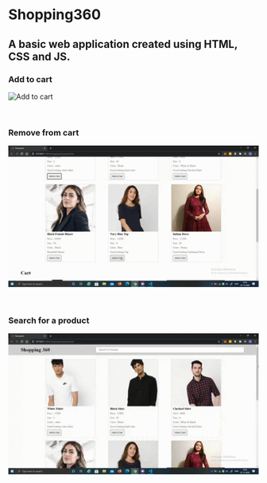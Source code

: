 # Shopping360

## A basic web application created using HTML, CSS and JS.

### Add to cart

![Add to cart](media/addtocart.gif)

</br>

### Remove from cart

![Remove from cart](media/removefromcart.gif)


</br>

### Search for a product

![search](media/search.gif)

